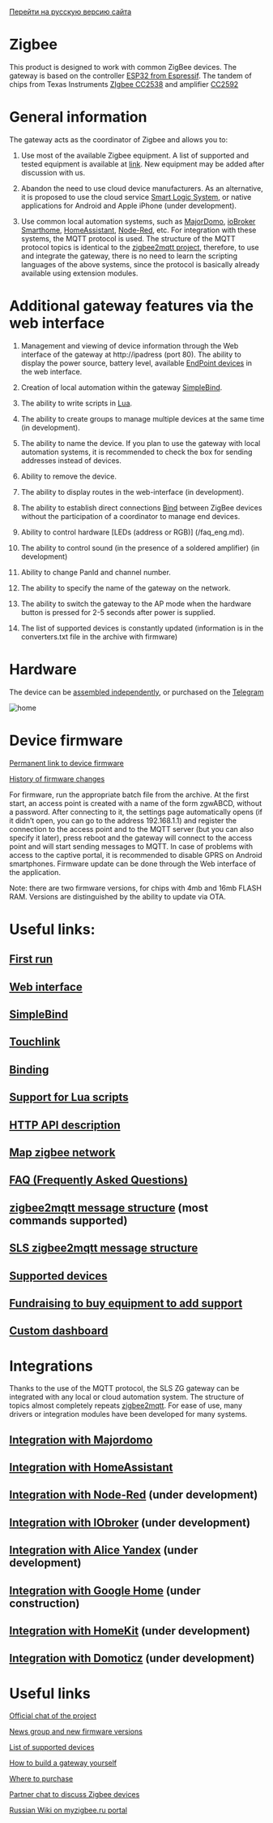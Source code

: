 [Перейти на русскую версию сайта](/README_rus.md)

# Zigbee 

This product is designed to work with common ZigBee devices. The gateway is based on the controller [ESP32 from Espressif](https://www.espressif.com/sites/default/files/documentation/esp32-wrover_datasheet_en.pdf). The tandem of chips from Texas Instruments [ZIgbee CC2538](https://www.ti.com/product/CC2538?utm_source=google&utm_medium=cpc&utm_campaign=epd-null-null-GPN_EN-cpc-pfgo-wwe&utm_content=CC2538&ds_k=%7b_dssearchterm%7d&DCM=yes&gclid=CjwKCAiA35rxBRAWEiwADqB37x__0Gm1rR2TUfCBETyuqrLjOtof6TuYSD3ZHzINYdNAbrXqfDxrwRoCpToQAvD_BwE&gclsrc=aw.ds) and amplifier [CC2592](https://www.ti.com/product/CC2592utm_source=google&utm_medium=cpc&utm_campaign=epd-null-null-GPN_EN-cpc-pf-google-wwe&utm_content=CC2592&ds_k=%7b_dssearchterm%7d&DCM=yes&gclid=CjwKCAiA35rxBRAWEiwADqB3776CVlMD1GHdk-unOn9R0YeMtlwAnjUvCIPuWvjhNqZRbiq6zy-ExoCxjYQAvD_BwE&gclsrc=aw.ds)

# General information
The gateway acts as the coordinator of Zigbee and allows you to:

1) Use most of the available Zigbee equipment. A list of supported and tested equipment is available at [link](https://slsys.io/action/devicelists.html). New equipment may be added after discussion with us.


2) Abandon the need to use cloud device manufacturers. As an alternative, it is proposed to use the cloud service [Smart Logic System](https://cloud.slsys.io), or native applications for Android and Apple iPhone (under development).

3) Use common local automation systems, such as [MajorDomo](https://majordomohome.com/), [ioBroker Smarthome](https://www.iobroker.net), [HomeAssistant](https://www.home-assistant.io), [Node-Red](https://nodered.org), etc. For integration with these systems, the MQTT protocol is used. The structure of the MQTT protocol topics is identical to the [zigbee2mqtt project](https://www.zigbee2mqtt.io), therefore, to use and integrate the gateway, there is no need to learn the scripting languages ​​of the above systems, since the protocol is basically already available using extension modules.


# Additional gateway features via the web interface
1. Management and viewing of device information through the Web interface of the gateway at http://ipadress (port 80). The ability to display the power source, battery level, available [EndPoint devices](https://community.nxp.com/thread/332332) in the web interface.

2. Creation of local automation within the gateway [SimpleBind](/simplebind_eng.md).

3. The ability to write scripts in [Lua](https://ru.wikipedia.org/wiki/Lua). 

4. The ability to create groups to manage multiple devices at the same time (in development).

5. The ability to name the device. If you plan to use the gateway with local automation systems, it is recommended to check the box for sending addresses instead of devices.

5. Ability to remove the device.

6. The ability to display routes in the web-interface (in development).

8. The ability to establish direct connections [Bind](/bind_eng.md) between ZigBee devices without the participation of a coordinator to manage end devices.

9. Ability to control hardware [LEDs (address or RGB)] (/faq_eng.md).

10. The ability to control sound (in the presence of a soldered amplifier) (in development)

11. Ability to change PanId and channel number.

12. The ability to specify the name of the gateway on the network.

13. The ability to switch the gateway to the AP mode when the hardware button is pressed for 2-5 seconds after power is supplied.

14. The list of supported devices is constantly updated (information is in the converters.txt file in the archive with firmware)



# Hardware
The device can be [assembled independently](https://modkam.ru/?p=1342), or purchased on the [Telegram](https://t.me/avenit)

![home](/img/Mi_Gateway_Shield12.jpg)



# Device firmware
[Permanent link to device firmware](https://github.com/slsys/Gateway/tree/master/rom)

[History of firmware changes](/rom/history.md)

For firmware, run the appropriate batch file from the archive.
At the first start, an access point is created with a name of the form zgwABCD, without a password.
After connecting to it, the settings page automatically opens (if it didn’t open, you can go to the address 192.168.1.1) and register the connection to the access point and to the MQTT server (but you can also specify it later), press reboot and the gateway will connect to the access point and will start sending messages to MQTT. In case of problems with access to the captive portal, it is recommended to disable GPRS on Android smartphones. Firmware update can be done through the Web interface of the application.

Note: there are two firmware versions, for chips with 4mb and 16mb FLASH RAM. Versions are distinguished by the ability to update via OTA.


# Useful links:


## [First run](/firststart_eng.md)

## [Web interface](/web_eng.md)


## [SimpleBind](/simplebind_eng.md)

## [Touchlink](/touchlink_eng.md)

## [Binding](/bind_eng.md)


## [Support for Lua scripts](/lua_eng.md)

## [HTTP API description](/http_api_eng.md)

## [Map zigbee network](/map_eng.md)

## [FAQ (Frequently Asked Questions)](/faq_eng.md)

## [zigbee2mqtt message structure](https://www.zigbee2mqtt.io/information/mqtt_topics_and_message_structure.html) (most commands supported)

## [SLS zigbee2mqtt message structure](/slscommand_eng.md)

## [Supported devices](https://slsys.io/action/devicelists.html)

## [Fundraising to buy equipment to add support](/donate_eng.md)

## [Custom dashboard](/ui_eng.md)

# Integrations

Thanks to the use of the MQTT protocol, the SLS ZG gateway can be integrated with any local or cloud automation system. The structure of topics almost completely repeats [zigbee2mqtt](https://www.zigbee2mqtt.io/information/mqtt_topics_and_message_structure.html). For ease of use, many drivers or integration modules have been developed for many systems.


## [Integration with Majordomo](/int_majordomo_eng.md)

## [Integration with HomeAssistant](/int_has_eng.md) 

## [Integration with Node-Red](/int_nodered_eng.md) (under development)

## [Integration with IObroker](/int_iob_eng.md) (under development)

## [Integration with Alice Yandex](/int_yandex_eng.md) (under development)

## [Integration with Google Home](/int_google_eng.md) (under construction)

## [Integration with HomeKit](/int_homekit_eng.md) (under development)

## [Integration with Domoticz](/int_domoticz_eng.md) (under development)


# Useful links
[Official chat of the project](https://t.me/slsys)

[News group and new firmware versions](https://t.me/slssys)

[List of supported devices](https://slsys.io/action/devicelists.html)

[How to build a gateway yourself](https://modkam.ru/?p=1342)

[Where to purchase](https://t.me/zigberu)

[Partner chat to discuss Zigbee devices](https://t.me/zigbeer)

[Russian Wiki on myzigbee.ru portal](https://myzigbee.ru/)
